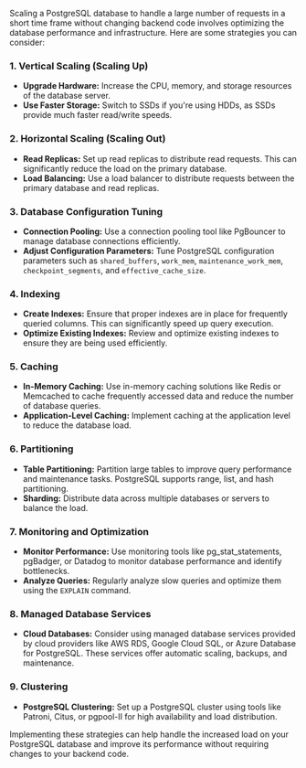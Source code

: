 Scaling a PostgreSQL database to handle a large number of requests in a short time frame without changing backend code involves optimizing the database performance and infrastructure. Here are some strategies you can consider:

### 1. **Vertical Scaling (Scaling Up)**
- **Upgrade Hardware:** Increase the CPU, memory, and storage resources of the database server.
- **Use Faster Storage:** Switch to SSDs if you're using HDDs, as SSDs provide much faster read/write speeds.

### 2. **Horizontal Scaling (Scaling Out)**
- **Read Replicas:** Set up read replicas to distribute read requests. This can significantly reduce the load on the primary database.
- **Load Balancing:** Use a load balancer to distribute requests between the primary database and read replicas.

### 3. **Database Configuration Tuning**
- **Connection Pooling:** Use a connection pooling tool like PgBouncer to manage database connections efficiently.
- **Adjust Configuration Parameters:** Tune PostgreSQL configuration parameters such as `shared_buffers`, `work_mem`, `maintenance_work_mem`, `checkpoint_segments`, and `effective_cache_size`.

### 4. **Indexing**
- **Create Indexes:** Ensure that proper indexes are in place for frequently queried columns. This can significantly speed up query execution.
- **Optimize Existing Indexes:** Review and optimize existing indexes to ensure they are being used efficiently.

### 5. **Caching**
- **In-Memory Caching:** Use in-memory caching solutions like Redis or Memcached to cache frequently accessed data and reduce the number of database queries.
- **Application-Level Caching:** Implement caching at the application level to reduce the database load.

### 6. **Partitioning**
- **Table Partitioning:** Partition large tables to improve query performance and maintenance tasks. PostgreSQL supports range, list, and hash partitioning.
- **Sharding:** Distribute data across multiple databases or servers to balance the load.

### 7. **Monitoring and Optimization**
- **Monitor Performance:** Use monitoring tools like pg_stat_statements, pgBadger, or Datadog to monitor database performance and identify bottlenecks.
- **Analyze Queries:** Regularly analyze slow queries and optimize them using the `EXPLAIN` command.

### 8. **Managed Database Services**
- **Cloud Databases:** Consider using managed database services provided by cloud providers like AWS RDS, Google Cloud SQL, or Azure Database for PostgreSQL. These services offer automatic scaling, backups, and maintenance.

### 9. **Clustering**
- **PostgreSQL Clustering:** Set up a PostgreSQL cluster using tools like Patroni, Citus, or pgpool-II for high availability and load distribution.

Implementing these strategies can help handle the increased load on your PostgreSQL database and improve its performance without requiring changes to your backend code.